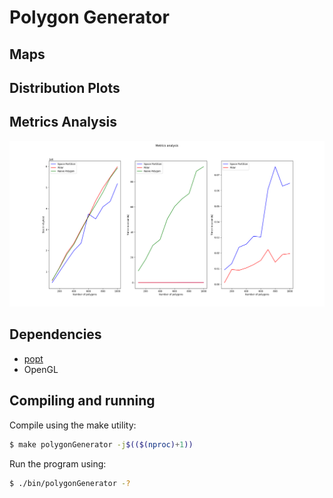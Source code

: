 # Polygon Generator
## Maps

## Distribution Plots

## Metrics Analysis
<img src = "/Images/metrics.png">

## Dependencies
- [popt](http://ftp.rpm.org/mirror/popt/)
- OpenGL
## Compiling and running
Compile using the make utility:

```bash
$ make polygonGenerator -j$(($(nproc)+1))
```

Run the program using:
```bash
$ ./bin/polygonGenerator -?
```